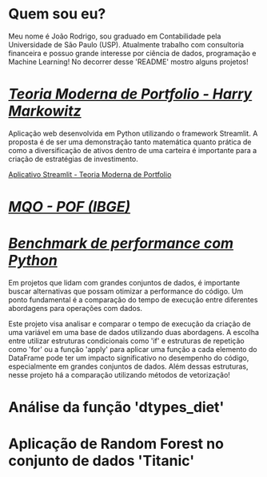 # Quem sou eu?
Meu nome é João Rodrigo, sou graduado em Contabilidade pela Universidade de São Paulo (USP). Atualmente trabalho com consultoria financeira e possuo grande interesse por ciência de dados, programação e Machine Learning!
No decorrer desse 'README' mostro alguns projetos!

# [*Teoria Moderna de Portfolio - Harry Markowitz*](https://portfolio-markowitz.streamlit.app)
Aplicação web desenvolvida em Python utilizando o framework Streamlit. A proposta é de ser uma demonstração tanto matemática quanto prática de como a diversificação de ativos dentro de uma carteira é importante para a criação de estratégias de investimento.

<!-- <p align="center">
  <img src="https://github.com/Eduardoppereira/PBI_ORCAMENTO/blob/main/Captura%20de%20tela%202023-12-18%20160756.png" width=60%>
</p> -->

[Aplicativo Streamlit - Teoria Moderna de Portfolio](https://portfolio-markowitz.streamlit.app/)


# [*MQO - POF (IBGE)*](https://github.com/jrodrigotico/MQO-IBGE)


<!-- <p align="center">
  <img src="https://github.com/Eduardoppereira/PBI_ORCAMENTO/blob/main/Captura%20de%20tela%202023-12-18%20160756.png" width=60%>
</p> --> 



# [*Benchmark de performance com Python*](https://github.com/jrodrigotico/apply-for)
Em projetos que lidam com grandes conjuntos de dados, é importante buscar alternativas que possam otimizar a performance do código. Um ponto fundamental é a comparação do tempo de execução entre diferentes abordagens para operações com dados.

Este projeto visa analisar e comparar o tempo de execução da criação de uma variável em uma base de dados utilizando duas abordagens. A escolha entre utilizar estruturas condicionais como 'if' e estruturas de repetição como 'for' ou a função 'apply' para aplicar uma função a cada elemento do DataFrame pode ter um impacto significativo no desempenho do código, especialmente em grandes conjuntos de dados. Além dessas estruturas, nesse projeto há a comparação utilizando métodos de vetorização!

<!-- <p align="center">
  <img src="https://github.com/Eduardoppereira/PBI_ORCAMENTO/blob/main/Captura%20de%20tela%202023-12-18%20160756.png" width=60%>
</p> --> 


# Análise da função 'dtypes_diet'



# Aplicação de Random Forest no conjunto de dados 'Titanic'















